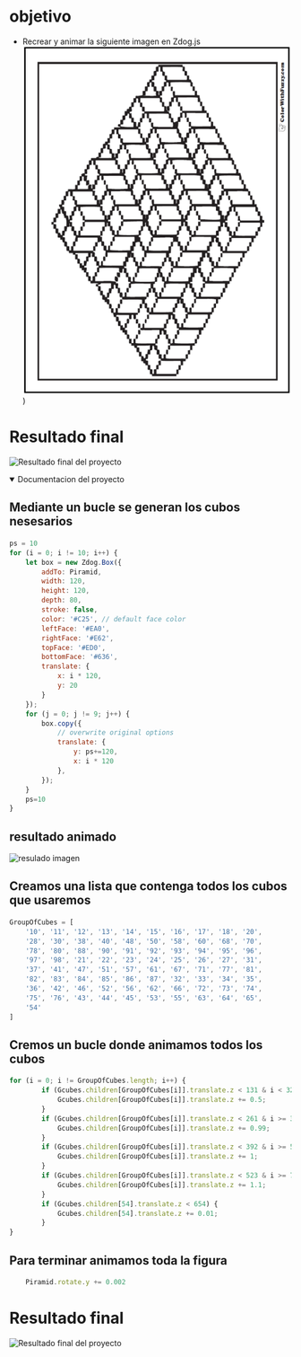 # objetivo
- Recrear y animar la siguiente imagen en Zdog.js
![inspiracion](inspiration.png))

# Resultado final
![Resultado final del proyecto](progres/3.gif)


<details open>
<summary>Documentacion del proyecto</summary>

## Mediante un bucle se generan los cubos nesesarios
```JavaScript 
ps = 10
for (i = 0; i != 10; i++) {
    let box = new Zdog.Box({
        addTo: Piramid,
        width: 120,
        height: 120,
        depth: 80,
        stroke: false,
        color: '#C25', // default face color
        leftFace: '#EA0',
        rightFace: '#E62',
        topFace: '#ED0',
        bottomFace: '#636',
        translate: {
            x: i * 120,
            y: 20
        }
    });
    for (j = 0; j != 9; j++) {
        box.copy({
            // overwrite original options
            translate: {
                y: ps+=120,
                x: i * 120
            },
        });
    }
    ps=10
}
```
## resultado animado 
![resulado imagen](progres/2.gif)
## Creamos una lista que contenga todos los cubos que usaremos
```JavaScript
GroupOfCubes = [
    '10', '11', '12', '13', '14', '15', '16', '17', '18', '20',
    '28', '30', '38', '40', '48', '50', '58', '60', '68', '70',
    '78', '80', '88', '90', '91', '92', '93', '94', '95', '96',
    '97', '98', '21', '22', '23', '24', '25', '26', '27', '31',
    '37', '41', '47', '51', '57', '61', '67', '71', '77', '81',
    '82', '83', '84', '85', '86', '87', '32', '33', '34', '35',
    '36', '42', '46', '52', '56', '62', '66', '72', '73', '74',
    '75', '76', '43', '44', '45', '53', '55', '63', '64', '65',
    '54'
]
```
## Cremos un bucle donde animamos todos los cubos
```JavaScript
for (i = 0; i != GroupOfCubes.length; i++) {
        if (Gcubes.children[GroupOfCubes[i]].translate.z < 131 & i < 32) {
            Gcubes.children[GroupOfCubes[i]].translate.z += 0.5;
        }
        if (Gcubes.children[GroupOfCubes[i]].translate.z < 261 & i >= 32) {
            Gcubes.children[GroupOfCubes[i]].translate.z += 0.99;
        }
        if (Gcubes.children[GroupOfCubes[i]].translate.z < 392 & i >= 56) {
            Gcubes.children[GroupOfCubes[i]].translate.z += 1;
        }
        if (Gcubes.children[GroupOfCubes[i]].translate.z < 523 & i >= 72) {
            Gcubes.children[GroupOfCubes[i]].translate.z += 1.1;
        }
        if (Gcubes.children[54].translate.z < 654) {
            Gcubes.children[54].translate.z += 0.01;
        }
}
```

## Para terminar animamos toda la figura
```JavaScript 
    Piramid.rotate.y += 0.002
```

# Resultado final
![Resultado final del proyecto](progres/3.gif)

</details>